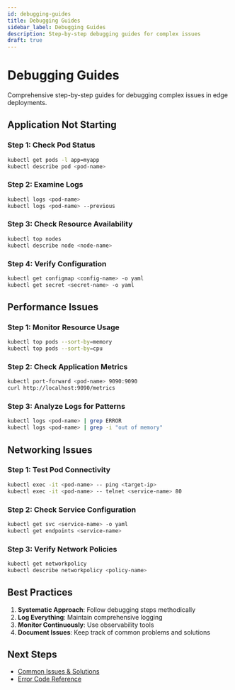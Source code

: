 ```yaml
---
id: debugging-guides
title: Debugging Guides
sidebar_label: Debugging Guides
description: Step-by-step debugging guides for complex issues
draft: true
---
```


# Debugging Guides

Comprehensive step-by-step guides for debugging complex issues in edge deployments.

## Application Not Starting

### Step 1: Check Pod Status
```bash
kubectl get pods -l app=myapp
kubectl describe pod <pod-name>
```

### Step 2: Examine Logs
```bash
kubectl logs <pod-name>
kubectl logs <pod-name> --previous
```

### Step 3: Check Resource Availability
```bash
kubectl top nodes
kubectl describe node <node-name>
```

### Step 4: Verify Configuration
```bash
kubectl get configmap <config-name> -o yaml
kubectl get secret <secret-name> -o yaml
```

## Performance Issues

### Step 1: Monitor Resource Usage
```bash
kubectl top pods --sort-by=memory
kubectl top pods --sort-by=cpu
```

### Step 2: Check Application Metrics
```bash
kubectl port-forward <pod-name> 9090:9090
curl http://localhost:9090/metrics
```

### Step 3: Analyze Logs for Patterns
```bash
kubectl logs <pod-name> | grep ERROR
kubectl logs <pod-name> | grep -i "out of memory"
```

## Networking Issues

### Step 1: Test Pod Connectivity
```bash
kubectl exec -it <pod-name> -- ping <target-ip>
kubectl exec -it <pod-name> -- telnet <service-name> 80
```

### Step 2: Check Service Configuration
```bash
kubectl get svc <service-name> -o yaml
kubectl get endpoints <service-name>
```

### Step 3: Verify Network Policies
```bash
kubectl get networkpolicy
kubectl describe networkpolicy <policy-name>
```

## Best Practices

1. **Systematic Approach**: Follow debugging steps methodically
2. **Log Everything**: Maintain comprehensive logging
3. **Monitor Continuously**: Use observability tools
4. **Document Issues**: Keep track of common problems and solutions

## Next Steps

- [Common Issues & Solutions](./common-issues-solutions.md)
- [Error Code Reference](./error-code-reference.md) 